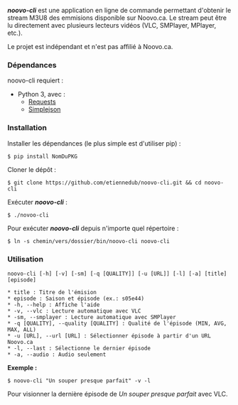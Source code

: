 ***noovo-cli*** est une application en ligne de commande permettant d'obtenir le stream M3U8 des emmisions disponible sur Noovo.ca. Le stream peut être lu directement avec plusieurs lecteurs vidéos (VLC, SMPlayer, MPlayer, etc.).

Le projet est indépendant et n'est pas affilié à Noovo.ca.

### Dépendances

noovo-cli requiert : 
* Python 3, avec :
	* [Requests](http://python-requests.org/)	
	* [Simplejson](https://pypi.python.org/pypi/simplejson)	

### Installation

Installer les dépendances (le plus simple est d'utiliser pip) :

	$ pip install NomDuPKG

Cloner le dépôt :

	$ git clone https://github.com/etiennedub/noovo-cli.git && cd noovo-cli

Exécuter ***noovo-cli*** :

	$ ./novoo-cli

Pour exécuter ***noovo-cli*** depuis n'importe quel répertoire :

	$ ln -s chemin/vers/dossier/bin/noovo-cli noovo-cli

### Utilisation
	noovo-cli [-h] [-v] [-sm] [-q [QUALITY]] [-u [URL]] [-l] [-a] [title] [episode]

	* title : Titre de l'émision
	* episode : Saison et épisode (ex.: s05e44)
	* -h, --help : Affiche l'aide
	* -v, --vlc : Lecture automatique avec VLC
	* -sm, --smplayer : Lecture automatique avec SMPlayer
	* -q [QUALITY], --quality [QUALITY] : Qualité de l'épisode (MIN, AVG, MAX, ALL)
	* -u [URL], --url [URL] : Sélectionner épisode à partir d'un URL Noovo.ca
	* -l, --last : Sélectionne le dernier épisode
	* -a, --audio : Audio seulement

**Exemple :** 

	$ noovo-cli "Un souper presque parfait" -v -l

Pour visionner la dernière épisode de *Un souper presque parfait* avec VLC.
